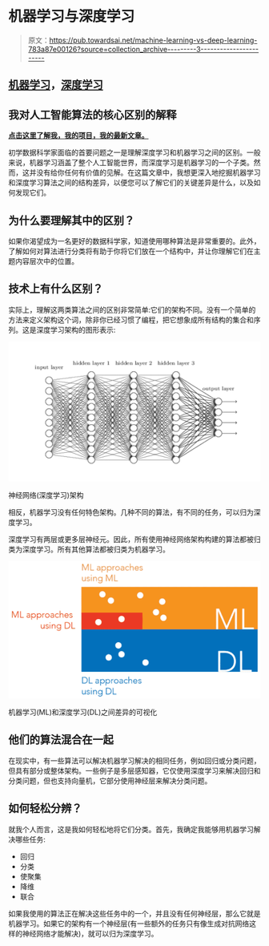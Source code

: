 # 机器学习与深度学习

> 原文：<https://pub.towardsai.net/machine-learning-vs-deep-learning-783a87e00126?source=collection_archive---------3----------------------->

## [机器学习](https://towardsai.net/p/category/machine-learning)，[深度学习](https://towardsai.net/p/category/machine-learning/deep-learning)

## 我对人工智能算法的核心区别的解释

[**点击这里了解我，我的项目，我的最新文章。**](http://www.michelangiolo.best/)

初学数据科学家面临的首要问题之一是理解深度学习和机器学习之间的区别。一般来说，机器学习涵盖了整个人工智能世界，而深度学习是机器学习的一个子类。然而，这并没有给你任何有价值的见解。在这篇文章中，我想更深入地挖掘机器学习和深度学习算法之间的结构差异，以便您可以了解它们的关键差异是什么，以及如何发现它们。

## 为什么要理解其中的区别？

如果你渴望成为一名更好的数据科学家，知道使用哪种算法是非常重要的。此外，了解如何对算法进行分类将有助于你将它们放在一个结构中，并让你理解它们在主题内容层次中的位置。

## 技术上有什么区别？

实际上，理解这两类算法之间的区别非常简单:它们的架构不同。没有一个简单的方法来定义架构这个词，除非你已经习惯了编程，把它想象成所有结构的集合和序列。这是深度学习架构的图形表示:

![](img/01527c8dcacefc475367c69fc00c1a16.png)

神经网络(深度学习)架构

相反，机器学习没有任何特色架构。几种不同的算法，有不同的任务，可以归为深度学习。

深度学习有两层或更多层神经元。因此，所有使用神经网络架构构建的算法都被归类为深度学习。所有其他算法都被归类为机器学习。

![](img/cd1722ffcbb1997321e3b9499aad417a.png)

机器学习(ML)和深度学习(DL)之间差异的可视化

## 他们的算法混合在一起

在现实中，有一些算法可以解决机器学习解决的相同任务，例如回归或分类问题，但具有部分或整体架构。一些例子是多层感知器，它仅使用深度学习来解决回归和分类问题，但也支持向量机，它部分使用神经层来解决分类问题。

## 如何轻松分辨？

就我个人而言，这是我如何轻松地将它们分类。首先，我确定我能够用机器学习解决哪些任务:

*   回归
*   分类
*   使聚集
*   降维
*   联合

如果我使用的算法正在解决这些任务中的一个，并且没有任何神经层，那么它就是机器学习。如果它的架构有一个神经层(有一些额外的任务只有像生成对抗网络这样的神经网络才能解决)，就可以归为深度学习。